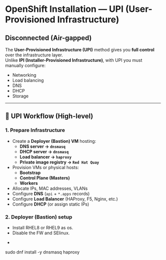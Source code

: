 # OpenShift Installation — UPI (User-Provisioned Infrastructure)
## Disconnected (Air-gapped)

The **User-Provisioned Infrastructure (UPI)** method gives you **full control** over the infrastructure layer.  
Unlike **IPI (Installer-Provisioned Infrastructure)**, with UPI you must manually configure:

- Networking  
- Load balancing  
- DNS  
- DHCP  
- Storage  

---

## 🔹 UPI Workflow (High-level)

### 1. Prepare Infrastructure
- Create a **Deployer (Bastion) VM** hosting:
  - **DNS server → `dnsmasq`**
  - **DHCP server → `dnsmasq`**
  - **Load balancer → `haproxy`**
  - **Private image registry → ``Red Hat Quay``**
- Provision VMs or physical hosts:
  - **Bootstrap**
  - **Control Plane (Masters)**
  - **Workers**
- Allocate IPs, MAC addresses, VLANs  
- Configure **DNS** (`api` + `*.apps` records)  
- Configure **Load Balancer** (HAProxy, F5, Nginx, etc.)  
- Configure **DHCP** (or assign static IPs)

### 2. Deployer (Bastion) setup
- Install RHEL8 or RHEL9 as os.
- Disable the FW and SElinux.
- ```bash 
sudo dnf install -y dnsmasq haproxy
